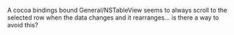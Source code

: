 

A cocoa bindings bound General/NSTableView seems to always scroll to the selected row when the data changes and it rearranges... is there a way to avoid this?